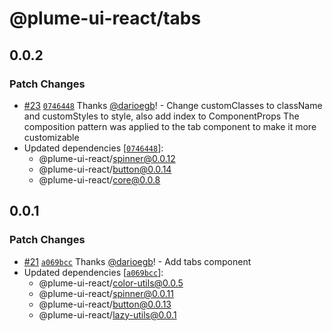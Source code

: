 # @plume-ui-react/tabs

## 0.0.2

### Patch Changes

- [#23](https://github.com/darioegb/plume-ui-react/pull/23) [`0746448`](https://github.com/darioegb/plume-ui-react/commit/07464483f3f562d4fb5b0c1b74168cf23792a7ac) Thanks [@darioegb](https://github.com/darioegb)! - Change customClasses to className and customStyles to style, also add index to ComponentProps
  The composition pattern was applied to the tab component to make it more customizable
- Updated dependencies [[`0746448`](https://github.com/darioegb/plume-ui-react/commit/07464483f3f562d4fb5b0c1b74168cf23792a7ac)]:
  - @plume-ui-react/spinner@0.0.12
  - @plume-ui-react/button@0.0.14
  - @plume-ui-react/core@0.0.8

## 0.0.1

### Patch Changes

- [#21](https://github.com/darioegb/plume-ui-react/pull/21) [`a069bcc`](https://github.com/darioegb/plume-ui-react/commit/a069bcc6b8f7be738ed84c63fa076f55ebbf2963) Thanks [@darioegb](https://github.com/darioegb)! - Add tabs component
- Updated dependencies [[`a069bcc`](https://github.com/darioegb/plume-ui-react/commit/a069bcc6b8f7be738ed84c63fa076f55ebbf2963)]:
  - @plume-ui-react/color-utils@0.0.5
  - @plume-ui-react/spinner@0.0.11
  - @plume-ui-react/button@0.0.13
  - @plume-ui-react/lazy-utils@0.0.1

